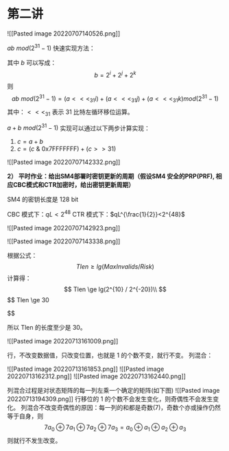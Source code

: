 # 第二讲
![[Pasted image 20220707140526.png]]

$ab \ mod(2^{31}-1)$ 快速实现方法：

其中 $b$ 可以写成：
$$
	b = 2^i + 2^j + 2^k
$$
则
$$
ab\ mod(2^{31}-1) = (a<<<_{31}i) + (a<<<_{31}j) + (a<<<_{31}k)mod(2^{31}-1)
$$
其中：$<<<_{31}$ 表示 31 比特左循环移位运算。

$a+b \ mod(2^{31}-1)$ 实现可以通过以下两步计算实现：
1. $c = a + b$
2. $c = (c \ \& \ 0 \mathrm{x}7\mathrm{FFFFFFF})+ (c >> 31)$

![[Pasted image 20220707142332.png]]

**2） 平时作业：给出SM4部署时密钥更新的周期（假设SM4 安全的PRP(PRF), 相应CBC模式和CTR加密时，给出密钥更新周期）**

SM4 的密钥长度是 128 bit

CBC 模式下：$qL < 2^{48}$
CTR 模式下：$qL^{\frac{1}{2}}<2^{48}$

![[Pasted image 20220707142923.png]]

![[Pasted image 20220707143338.png]]

根据公式：
$$
	Tlen \ge lg(MaxInvalids/Risk)
$$
计算得：
$$
	Tlen \ge lg(2^{10} / 2^{-20})\\
$$
$$
	Tlen \ge 30	

$$

所以 Tlen 的长度至少是 30。





![[Pasted image 20220713161009.png]]

行，不改变数据值，只改变位置，也就是 1 的个数不变，就行不变。
列混合：

![[Pasted image 20220713161853.png]]
![[Pasted image 20220713162312.png]]
![[Pasted image 20220713162440.png]]

列混合过程是对状态矩阵的每一列左乘一个确定的矩阵(如下图)
![[Pasted image 20220713194309.png]]
行移位的 1 的个数不会发生变化，则奇偶性不会发生变化。
列混合不改变奇偶性的原因：每一列的和都是奇数(7)，奇数个亦或操作仍然等于自身，则
$$
	7a_0 \oplus 7a_1 \oplus 7a_2 \oplus 7a_3 = a_0 \oplus a_1 \oplus a_2 \oplus a_3
$$
则就行不发生改变。